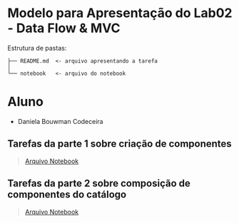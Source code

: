 # Modelo para Apresentação do Lab02 - Data Flow & MVC

Estrutura de pastas:

~~~
├── README.md  <- arquivo apresentando a tarefa
│
└── notebook   <- arquivo do notebook
~~~

# Aluno
* Daniela Bouwman Codeceira

## Tarefas da parte 1 sobre criação de componentes

> [Arquivo Notebook](https://github.com/danibouw/component2learn/blob/master/labs/2021/02-dataflow_mvc/solucoes/danibouw/notebook/components-1-chart-single-class.ipynb)

## Tarefas da parte 2 sobre composição de componentes do catálogo

> [Arquivo Notebook](https://github.com/danibouw/component2learn/blob/master/labs/2021/02-dataflow_mvc/solucoes/danibouw/notebook/components-4-catalog.ipynb)
